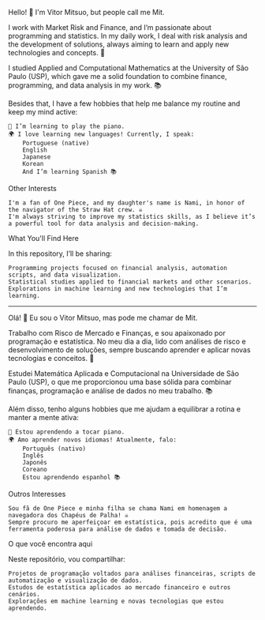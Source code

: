 Hello! 👋 I'm Vitor Mitsuo, but people call me Mit.

I work with Market Risk and Finance, and I’m passionate about programming and statistics. In my daily work, I deal with risk analysis and the development of solutions, always aiming to learn and apply new technologies and concepts. 🌱

I studied Applied and Computational Mathematics at the University of São Paulo (USP), which gave me a solid foundation to combine finance, programming, and data analysis in my work. 📚

Besides that, I have a few hobbies that help me balance my routine and keep my mind active:

    🎹 I’m learning to play the piano.
    🌍 I love learning new languages! Currently, I speak:
        Portuguese (native)
        English
        Japanese
        Korean
        And I’m learning Spanish 📚

Other Interests

    I'm a fan of One Piece, and my daughter's name is Nami, in honor of the navigator of the Straw Hat crew. ☠️
    I'm always striving to improve my statistics skills, as I believe it’s a powerful tool for data analysis and decision-making.

What You'll Find Here

In this repository, I’ll be sharing:

    Programming projects focused on financial analysis, automation scripts, and data visualization.
    Statistical studies applied to financial markets and other scenarios.
    Explorations in machine learning and new technologies that I’m learning.

_____________________________________________________________________________________________________________________________________________________________________________

Olá! 👋 Eu sou o Vitor Mitsuo, mas pode me chamar de Mit.

Trabalho com Risco de Mercado e Finanças, e sou apaixonado por programação e estatística. No meu dia a dia, lido com análises de risco e desenvolvimento de soluções, sempre buscando aprender e aplicar novas tecnologias e conceitos. 🌱

Estudei Matemática Aplicada e Computacional na Universidade de São Paulo (USP), o que me proporcionou uma base sólida para combinar finanças, programação e análise de dados no meu trabalho. 📚

Além disso, tenho alguns hobbies que me ajudam a equilibrar a rotina e manter a mente ativa:

    🎹 Estou aprendendo a tocar piano.
    🌍 Amo aprender novos idiomas! Atualmente, falo:
        Português (nativo)
        Inglês
        Japonês
        Coreano
        Estou aprendendo espanhol 📚

Outros Interesses

    Sou fã de One Piece e minha filha se chama Nami em homenagem a navegadora dos Chapéus de Palha! ☠️
    Sempre procuro me aperfeiçoar em estatística, pois acredito que é uma ferramenta poderosa para análise de dados e tomada de decisão.

O que você encontra aqui

Neste repositório, vou compartilhar:

    Projetos de programação voltados para análises financeiras, scripts de automatização e visualização de dados.
    Estudos de estatística aplicados ao mercado financeiro e outros cenários.
    Explorações em machine learning e novas tecnologias que estou aprendendo.
